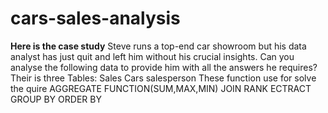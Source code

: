 # cars-sales-analysis

**Here is the case study**
Steve runs a top-end car showroom but his data analyst has just quit and left him without his crucial insights.
Can you analyse the following data to provide him with all the answers he requires?
Their is three Tables:
Sales 
Cars
salesperson
These function use for solve the quire 
AGGREGATE FUNCTION(SUM,MAX,MIN)
JOIN
RANK
ECTRACT
GROUP BY
ORDER BY
